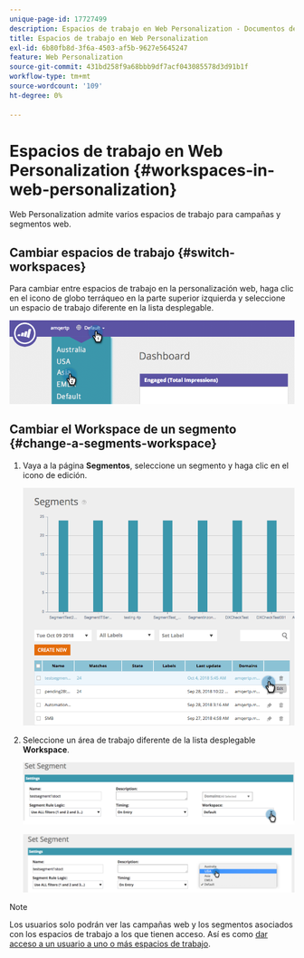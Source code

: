```yaml
---
unique-page-id: 17727499
description: Espacios de trabajo en Web Personalization - Documentos de Marketo - Documentación del producto
title: Espacios de trabajo en Web Personalization
exl-id: 6b80fb8d-3f6a-4503-af5b-9627e5645247
feature: Web Personalization
source-git-commit: 431bd258f9a68bbb9df7acf043085578d3d91b1f
workflow-type: tm+mt
source-wordcount: '109'
ht-degree: 0%

---
```


# Espacios de trabajo en Web Personalization {#workspaces-in-web-personalization}

Web Personalization admite varios espacios de trabajo para campañas y segmentos web.

## Cambiar espacios de trabajo {#switch-workspaces}

Para cambiar entre espacios de trabajo en la personalización web, haga clic en el icono de globo terráqueo en la parte superior izquierda y seleccione un espacio de trabajo diferente en la lista desplegable.

![](assets/ss7.png)

## Cambiar el Workspace de un segmento {#change-a-segments-workspace}

1. Vaya a la página **Segmentos**, seleccione un segmento y haga clic en el icono de edición.

   ![](assets/ss4.png)

1. Seleccione un área de trabajo diferente de la lista desplegable **Workspace**.

   ![](assets/ss6.png)

   ![](assets/ss5.png)

>[!NOTE]
>
>Los usuarios solo podrán ver las campañas web y los segmentos asociados con los espacios de trabajo a los que tienen acceso. Así es como [dar acceso a un usuario a uno o más espacios de trabajo](/help/marketo/product-docs/administration/workspaces-and-person-partitions/allow-user-access-to-a-workspace.md).

